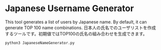 # Japanese Username Generator
This tool generates a list of users by Japanese name. By default, it can generate TOP 100 name combinations.
日本人の氏名でのユーザリストを作成するツールです。初期値ではTOP100の氏名の組み合わせを生成できます。

```
python3 JapaneseNameGenerator.py
```
